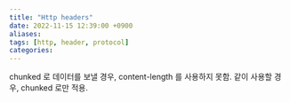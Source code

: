 ```yaml
---
title: "Http headers"
date: 2022-11-15 12:39:00 +0900
aliases: 
tags: [http, header, protocol]
categories: 
---
```


chunked 로 데이터를 보낼 경우, content-length 를 사용하지 못함. 같이 사용할 경우, chunked 로만 적용.

